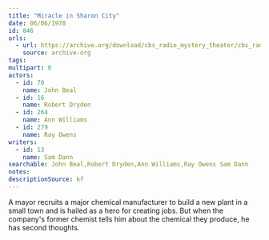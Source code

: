 ```yaml
---
title: "Miracle in Sharon City"
date: 06/06/1978
id: 846
urls: 
  - url: https://archive.org/download/cbs_radio_mystery_theater/cbs_radio_mystery_theater-0801-0850.zip/cbs_radio_mystery_theater-0801-0850%2Fcbsrmt_0846_miracle_in_sharon_city.mp3
    source: archive-org
tags: 
multipart: 0
actors:  
  - id: 70
    name: John Beal  
  - id: 16
    name: Robert Dryden  
  - id: 264
    name: Ann Williams  
  - id: 279
    name: Ray Owens
writers:  
  - id: 13
    name: Sam Dann
searchable: John Beal,Robert Dryden,Ann Williams,Ray Owens Sam Dann
notes: 
descriptionSource: kf
---
```

A mayor recruits a major chemical manufacturer to build a new plant in a small town and is hailed as a hero for creating jobs. But when the company's former chemist tells him about the chemical they produce, he has second thoughts.